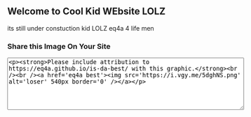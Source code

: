 ## Welcome to Cool Kid WEbsite LOLZ



its still under constuction kid
LOLZ
eq4a 4 life men
<h3>Share this Image On Your Site</h3><textarea onclick='this.focus();this.select()' style='width:540px;height:120px'><p><strong>Please include attribution to https://eq4a.github.io/is-da-best/ with this graphic.</strong><br /><br /><a href='eq4a best'><img src='https://i.vgy.me/5dghNS.png' alt='loser' 540px border='0' /></a></p></textarea>
